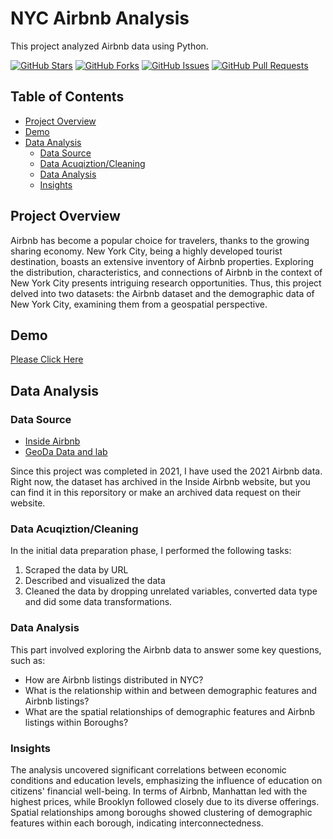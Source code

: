 # NYC Airbnb Analysis

This project analyzed Airbnb data using Python.

[![GitHub Stars](https://img.shields.io/github/stars/christinazyn/airbnb-nyc-analysis)](https://github.com/christinazyn/airbnb-nyc-analysis/stargazers)
[![GitHub Forks](https://img.shields.io/github/forks/christinazyn/airbnb-nyc-analysis)](https://github.com/christinazyn/airbnb-nyc-analysis/network/members)
[![GitHub Issues](https://img.shields.io/github/issues/christinazyn/airbnb-nyc-analysis)](https://github.com/christinazyn/airbnb-nyc-analysis/issues)
[![GitHub Pull Requests](https://img.shields.io/github/issues-pr/christinazyn/airbnb-nyc-analysis)](https://github.com/christinazyn/airbnb-nyc-analysis/pulls)

## Table of Contents

- [Project Overview](#project-overview)
- [Demo](#demo)
- [Data Analysis](#data-analysis)
  - [Data Source](#data-source)
  - [Data Acuqiztion/Cleaning](#data-acuqiztioncleaning)
  - [Data Analysis](#data-analysis)
  - [Insights](#insights)

## Project Overview

Airbnb has become a popular choice for travelers, thanks to the growing sharing economy. New York City, being a highly developed tourist destination, boasts an extensive inventory of Airbnb properties. Exploring the distribution, characteristics, and connections of Airbnb in the context of New York City presents intriguing research opportunities. Thus, this project delved into two datasets: the Airbnb dataset and the demographic data of New York City, examining them from a geospatial perspective.

## Demo

[Please Click Here](https://airbnb-nyc-analysis.netlify.app/)

## Data Analysis

### Data Source

- [Inside Airbnb](http://insideairbnb.com/get-the-data)
- [GeoDa Data and lab](https://geodacenter.github.io/data-and-lab/)

Since this project was completed in 2021, I have used the 2021 Airbnb data. Right now, the dataset has archived in the Inside Airbnb website, but you can find it in this reporsitory or make an archived data request on their website.

### Data Acuqiztion/Cleaning

In the initial data preparation phase, I performed the following tasks:

1. Scraped the data by URL
2. Described and visualized the data
3. Cleaned the data by dropping unrelated variables, converted data type and did some data transformations.

### Data Analysis

This part involved exploring the Airbnb data to answer some key questions, such as:

- How are Airbnb listings distributed in NYC?
- What is the relationship within and between demographic features and Airbnb listings?
- What are the spatial relationships of demographic features and Airbnb listings within Boroughs?

### Insights

The analysis uncovered significant correlations between economic conditions and education levels, emphasizing the influence of education on citizens' financial well-being. In terms of Airbnb, Manhattan led with the highest prices, while Brooklyn followed closely due to its diverse offerings. Spatial relationships among boroughs showed clustering of demographic features within each borough, indicating interconnectedness.
